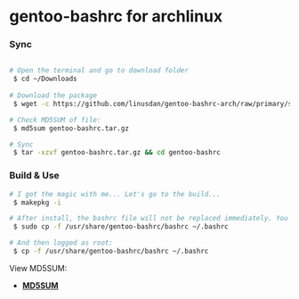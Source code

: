 # gentoo-bashrc for archlinux #

### Sync ###

```bash

# Open the terminal and go to download folder
 $ cd ~/Downloads
 
# Download the package
 $ wget -c https://github.com/linusdan/gentoo-bashrc-arch/raw/primary/snapshot/gentoo-bashrc.tar.gz

# Check MD5SUM of file:
 $ md5sum gentoo-bashrc.tar.gz

# Sync
 $ tar -xzvf gentoo-bashrc.tar.gz && cd gentoo-bashrc
```

### Build & Use ###

```bash
# I got the magic with me... Let's go to the build...
 $ makepkg -i

# After install, the bashrc file will not be replaced immediately. You need to run the command as normal user:
 $ sudo cp -f /usr/share/gentoo-bashrc/bashrc ~/.bashrc

# And then logged as root:
 $ cp -f /usr/share/gentoo-bashrc/bashrc ~/.bashrc
 ```

View MD5SUM:
* [**MD5SUM**](https://raw.githubusercontent.com/linusdan/gentoo-bashrc-arch/primary/snapshot/MD5SUMS)
